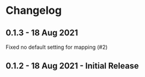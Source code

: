 # Changelog

## 0.1.3 - 18 Aug 2021

Fixed no default setting for mapping (#2)

## 0.1.2 - 18 Aug 2021 -  Initial Release
